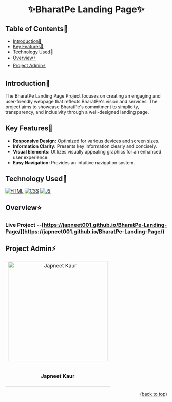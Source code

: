 # <p align="center">✨BharatPe Landing Page✨</p>

<!-- --------------------------------------------------------------------------------------------------------------------------------------------------------- -->

<div id="top"></div>

<h2>Table of Contents🧾</h2>

- [Introduction📌](#introduction)
- [Key Features💫](#key-features)
- [Technology Used🚀](#technology-used)
- [Overview⭐](#overview)
- [Project Admin⚡](#project-admin)

<!-- --------------------------------------------------------------------------------------------------------------------------------------------------------- -->

<h2 id="introduction">Introduction📌</h2>

The BharatPe Landing Page Project focuses on creating an engaging and user-friendly webpage that reflects BharatPe's vision and services. The project aims to showcase BharatPe's commitment to simplicity, transparency, and inclusivity through a well-designed landing page.

<!-- --------------------------------------------------------------------------------------------------------------------------------------------------------- -->

<h2 id="key-features">Key Features💫</h2>

- **Responsive Design:** Optimized for various devices and screen sizes.
- **Information Clarity:** Presents key information clearly and concisely.
- **Visual Elements:** Utilizes visually appealing graphics for an enhanced user experience.
- **Easy Navigation:** Provides an intuitive navigation system.

<!-- --------------------------------------------------------------------------------------------------------------------------------------------------------- -->

<h2 id="technology-used">Technology Used🚀</h2>

<p>
  <a href="https://www.w3schools.com/html/"> <img src="https://img.icons8.com/color/70/000000/html-5--v1.png" alt="HTML" /></a>
  <a href="https://www.w3schools.com/css/"> <img src="https://img.icons8.com/color/70/000000/css3.png" alt="CSS" /></a>
  <a href="https://www.w3schools.com/js/"><img src="https://img.icons8.com/color/70/000000/javascript--v1.png" alt="JS" /></a>
</p>

<!-- --------------------------------------------------------------------------------------------------------------------------------------------------------- -->

<h2 id="overview">Overview⭐</h2>

### Live Project --[https://japneet001.github.io/BharatPe-Landing-Page/](https://japneet001.github.io/BharatPe-Landing-Page/)

<!-- --------------------------------------------------------------------------------------------------------------------------------------------------------- -->

<h2 id="project-admin">Project Admin⚡</h2>

<table>
<tr>
<td align="center">
<a href="https://github.com/Japneet001">
 <img src="https://github.com/Japneet001/BharatPe-Landing-Page/assets/121337325/fc767c16-8ea6-41b1-a019-447299a4c4d5" alt="Japneet Kaur" width="310px" height="310px">
 
  </a><br><b>Japneet Kaur</b>
</td>
</tr>
</table>

<p align="right">(<a href="#top">back to top</a>)</p>
